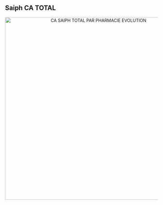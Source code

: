 ## Saiph CA TOTAL

<div>
    <a href="https://plotly.com/~EzzedineFitouri/10/?share_key=7MXCH3qAK5ocaoPxDstNvW" target="_blank" title="CA SAIPH TOTAL PAR PHARMACIE EVOLUTION" style="display: block; text-align: center;"><img src="https://plotly.com/~EzzedineFitouri/10.png?share_key=7MXCH3qAK5ocaoPxDstNvW" alt="CA SAIPH TOTAL PAR PHARMACIE EVOLUTION" style="max-width: 100%;width: 600px;"  width="600" onerror="this.onerror=null;this.src='https://plotly.com/404.png';" /></a>
    <script data-plotly="EzzedineFitouri:10" sharekey-plotly="7MXCH3qAK5ocaoPxDstNvW" src="https://plotly.com/embed.js" async></script>
</div>
